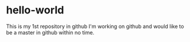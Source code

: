 # hello-world
This is my 1st repository in github
I'm working on github and would like to be a master in github within no time.

